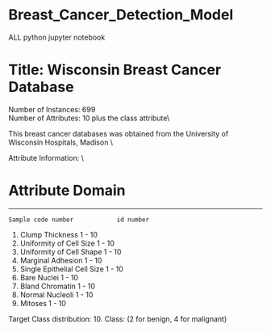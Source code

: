 # Breast_Cancer_Detection_Model
ALL python jupyter notebook
#	Title: Wisconsin Breast Cancer Database 

Number of Instances: 699 \
Number of Attributes: 10 plus the class attribute\

This breast cancer databases was obtained from the University of Wisconsin Hospitals, Madison \

Attribute Information: \


   #  Attribute                     Domain
   -- -----------------------------------------
    Sample code number            id number
   1. Clump Thickness               1 - 10
   2. Uniformity of Cell Size       1 - 10
   3. Uniformity of Cell Shape      1 - 10
   4. Marginal Adhesion             1 - 10
   5. Single Epithelial Cell Size   1 - 10
   6. Bare Nuclei                   1 - 10
   7. Bland Chromatin               1 - 10
   8. Normal Nucleoli               1 - 10
  9. Mitoses                       1 - 10

Target
Class distribution:
  10. Class:                        (2 for benign, 4 for malignant)
